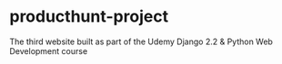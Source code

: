# producthunt-project
The third website built as part of the Udemy Django 2.2 &amp; Python Web Development course
